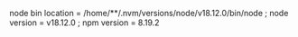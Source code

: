 node bin location = /home/**/.nvm/versions/node/v18.12.0/bin/node
; node version = v18.12.0
; npm version = 8.19.2
